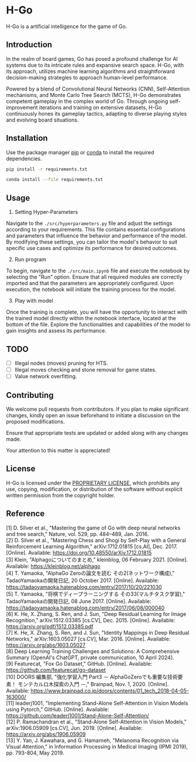 # H-Go

H-Go is a artificial intelligence for the game of Go.

## Introduction

In the realm of board games, Go has posed a profound challenge for AI systems due to its intricate rules and expansive search space. H-Go, with its approach, utilizes machine learning algorithms and straightforward decision-making strategies to approach human-level performance.

Powered by a blend of Convolutional Neural Networks (CNN), Self-Attention mechanisms, and Monte Carlo Tree Search (MCTS), H-Go demonstrates competent gameplay in the complex world of Go. Through ongoing self-improvement iterations and training on extensive datasets, H-Go continuously hones its gameplay tactics, adapting to diverse playing styles and evolving board situations.

## Installation

Use the package manager [pip](https://pip.pypa.io/en/stable/) or [conda](https://docs.conda.io/projects/conda/en/latest/user-guide/install/) to install the required dependencies.

```sh
pip install -r requirements.txt
```

```sh
conda install --file requirements.txt
```

## Usage

1. Setting Hyper-Parameters

Navigate to the `./src/hyperparameters.py` file and adjust the settings according to your requirements. This file contains essential configurations and parameters that influence the behavior and performance of the model. By modifying these settings, you can tailor the model's behavior to suit specific use cases and optimize its performance for desired outcomes.

2. Run program

To begin, navigate to the `./src/main.ipynb` file and execute the notebook by selecting the "Run" option. Ensure that all required modules are correctly imported and that the parameters are appropriately configured. Upon execution, the notebook will initiate the training process for the model.

3. Play with model

Once the training is complete, you will have the opportunity to interact with the trained model directly within the notebook interface, located at the bottom of the file. Explore the functionalities and capabilities of the model to gain insights and assess its performance.

## TODO

- [ ] Illegal nodes (moves) pruning for HTS.
- [ ] Illegal moves checking and stone removal for game states.
- [ ] Value network overfitting.

## Contributing

We welcome pull requests from contributors. If you plan to make significant changes, kindly open an issue beforehand to initiate a discussion on the proposed modifications.

Ensure that appropriate tests are updated or added along with any changes made. 

Your attention to this matter is appreciated!

## License

H-Go is licensed under the [PROPRIETARY LICENSE](https://github.com/91d906h4/H-Go/blob/main/LICENSE), which prohibits any use, copying, modification, or distribution of the software without explicit written permission from the copyright holder.

## Reference

[1] D. Silver et al., "Mastering the game of Go with deep neural networks and tree search," Nature, vol. 529, pp. 484–489, Jan. 2016.<br />
[2] D. Silver et al., "Mastering Chess and Shogi by Self-Play with a General Reinforcement Learning Algorithm," arXiv:1712.01815 [cs.AI], Dec. 2017. [Online]. Available: https://doi.org/10.48550/arXiv.1712.01815<br />
[3] Klein, "Alphagoについてのまとめ," kleinblog, 06 February 2021. [Online]. Available: https://kleinblog.net/alphago<br />
[4] T. Yamaoka, "AlphaGo Zeroの論文を読む その2(ネットワーク構成)," TadaoYamaokaの開発日記, 20 October 2017. [Online]. Available: https://tadaoyamaoka.hatenablog.com/entry/2017/10/20/221030<br />
[5] T. Yamaoka, "将棋でディープラーニングする その33(マルチタスク学習)," TadaoYamaokaの開発日記, 08 June 2017. [Online]. Available: https://tadaoyamaoka.hatenablog.com/entry/2017/06/08/000040<br />
[6] K. He, X. Zhang, S. Ren, and J. Sun, "Deep Residual Learning for Image Recognition," arXiv:1512.03385 [cs.CV], Dec. 2015. [Online]. Available: https://arxiv.org/pdf/1512.03385.pdf<br />
[7] K. He, X. Zhang, S. Ren, and J. Sun, "Identity Mappings in Deep Residual Networks," arXiv:1603.05027 [cs.CV], Mar. 2016. [Online]. Available: https://arxiv.org/abs/1603.05027<br />
[8] Deep Learning Training Challenges and Solutions: A Comprehensive Summary (OpenAI's ChatGPT, private communication, 10 April 2024).<br />
[9] Featurecat, "Fox Go Dataset," GitHub. [Online]. Available: https://github.com/featurecat/go-dataset<br />
[10] DOORS 編集部, "強化学習入門 Part3 － AlphaGoZeroでも重要な技術要素！ モンテカルロ木探索の入門 －," Brainpad, Nov. 1, 2020. [Online]. Available: https://www.brainpad.co.jp/doors/contents/01_tech_2018-04-05-163000/<br />
[11] leaderj1001, "Implementing Stand-Alone Self-Attention in Vision Models using Pytorch," GitHub. [Online]. Available: https://github.com/leaderj1001/Stand-Alone-Self-Attention/<br />
[12] P. Ramachandran et al., "Stand-Alone Self-Attention in Vision Models," arXiv:1906.05909 [cs.CV], Jun. 2019. [Online]. Available: https://arxiv.org/abs/1906.05909<br />
[13] Y. Yan, J. Kawahara, and G. Hamarneh, "Melanoma Recognition via Visual Attention," in Information Processing in Medical Imaging (IPMI 2019), pp. 793-804, May 2019.